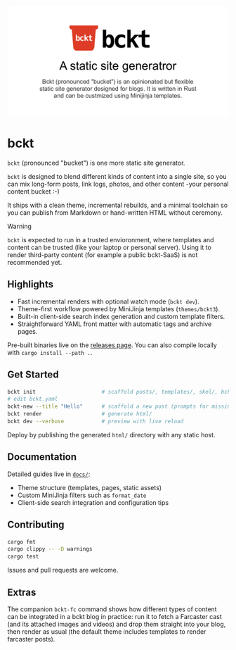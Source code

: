 ![social preview card](assets/bckt-social-preview-card.png)

# bckt

`bckt` (pronounced "bucket") is one more static site generator.

`bckt` is designed to blend different kinds of content into a single site,
so you can mix long-form posts, link logs, photos, and other content -your personal content bucket :-)

It ships with a clean theme, incremental rebuilds, and a minimal toolchain so
you can publish from Markdown or hand-written HTML without ceremony.

> [!WARNING]
> `bckt` is expected to run in a trusted envioronment, where templates
> and content can be trusted (like your laptop or personal server).
> Using it to render third-party content (for example a public bckt-SaaS) 
> is not recommended yet.

## Highlights

- Fast incremental renders with optional watch mode (`bckt dev`).
- Theme-first workflow powered by MiniJinja templates (`themes/bckt3`).
- Built-in client-side search index generation and custom template filters.
- Straightforward YAML front matter with automatic tags and archive pages.

Pre-built binaries live on the
[releases page](https://github.com/vrypan/bckt/releases). You can also
compile locally with `cargo install --path .`.

## Get Started

```bash
bckt init                     # scaffold posts/, templates/, skel/, bckt.yaml
# edit bckt.yaml
bckt-new --title "Hello"      # scaffold a new post (prompts for missing fields)
bckt render                   # generate html/
bckt dev --verbose            # preview with live reload
```

Deploy by publishing the generated `html/` directory with any static host.

## Documentation

Detailed guides live in [`docs/`](docs/README.md):

- Theme structure (templates, pages, static assets)
- Custom MiniJinja filters such as `format_date`
- Client-side search integration and configuration tips

## Contributing

```bash
cargo fmt
cargo clippy -- -D warnings
cargo test
```

Issues and pull requests are welcome.

## Extras

The companion `bckt-fc` command shows how different types of content can be integrated in a bckt blog in practice: run it to fetch a Farcaster cast (and its attached images and videos) and drop them straight into your blog, then render as usual (the default theme includes templates to render farcaster posts).
